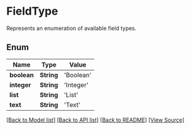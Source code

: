 # FieldType
Represents an enumeration of available field types.

## Enum
Name | Type | Value
------------ | ------------- | -------------
**boolean** | **String** | 'Boolean'
**integer** | **String** | 'Integer'
**list** | **String** | 'List'
**text** | **String** | 'Text'

[[Back to Model list]](../README.md#documentation-for-models) [[Back to API list]](../README.md#documentation-for-api-endpoints) [[Back to README]](../README.md) [[View Source]](../AsposePdfCloud/Models/FieldType.swift)


